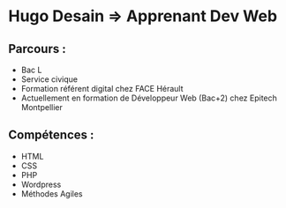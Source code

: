 # Hugo Desain => Apprenant Dev Web

## Parcours : 
- Bac L
- Service civique
- Formation référent digital chez FACE Hérault
- Actuellement en formation de Développeur Web (Bac+2) chez Epitech Montpellier

## Compétences :
- HTML
- CSS
- PHP
- Wordpress
- Méthodes Agiles
